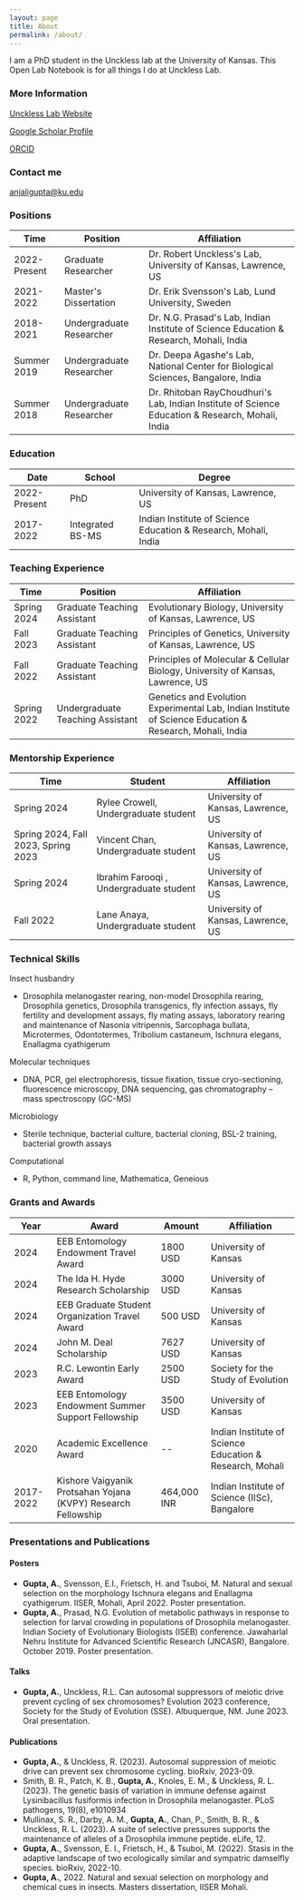 ```yaml
---
layout: page
title: About
permalink: /about/
---
```


I am a PhD student in the Unckless lab at the University of Kansas. This Open Lab Notebook is for all things I do at Unckless Lab.



### More Information

[Unckless Lab Website](https://www.uncklesslab.com/)  


[Google Scholar Profile](https://scholar.google.com/citations?user=q9vCrekAAAAJ&hl=en)


[ORCID](https://orcid.org/0000-0002-5717-543X)

### Contact me

[anjaligupta@ku.edu](mailto:anjaligupta@ku.edu)


### Positions

|Time|Position| Affiliation|
|--|--|--|
|2022-Present | Graduate Researcher | Dr. Robert Unckless's Lab, University of Kansas, Lawrence, US|
|2021-2022 | Master's Dissertation | Dr. Erik Svensson's Lab, Lund University, Sweden|
|2018-2021 | Undergraduate Researcher | Dr. N.G. Prasad's Lab, Indian Institute of Science Education & Research, Mohali, India|
|Summer 2019 | Undergraduate Researcher | Dr. Deepa Agashe's Lab, National Center for Biological Sciences, Bangalore, India|
|Summer 2018 | Undergraduate Researcher | Dr. Rhitoban RayChoudhuri's Lab, Indian Institute of Science Education & Research, Mohali, India|


### Education

|Date|School| Degree|
|--|--|--|
|2022-Present |	PhD | University of Kansas, Lawrence, US|
|2017-2022 | Integrated BS-MS | Indian Institute of Science Education & Research, Mohali, India|



### Teaching Experience

|Time|Position| Affiliation|
|--|--|--|
|Spring 2024 | Graduate Teaching Assistant | Evolutionary Biology, University of Kansas, Lawrence, US|
|Fall 2023 | Graduate Teaching Assistant | Principles of Genetics, University of Kansas, Lawrence, US|
|Fall 2022 | Graduate Teaching Assistant | Principles of Molecular & Cellular Biology, University of Kansas, Lawrence, US|
|Spring 2022 | Undergraduate Teaching Assistant | Genetics and Evolution Experimental Lab, Indian Institute of Science Education & Research, Mohali, India|



### Mentorship Experience

|Time|Student| Affiliation|
|--|--|--|
|Spring 2024 | Rylee Crowell, Undergraduate student | University of Kansas, Lawrence, US|
|Spring 2024, Fall 2023, Spring 2023 | Vincent Chan, Undergraduate student | University of Kansas, Lawrence, US|
|Spring 2024 | Ibrahim Farooqi , Undergraduate student | University of Kansas, Lawrence, US|
|Fall 2022 | Lane Anaya, Undergraduate student | University of Kansas, Lawrence, US|




###  Technical Skills

Insect husbandry
- Drosophila melanogaster rearing, non-model Drosophila rearing, Drosophila genetics, Drosophila transgenics, fly infection assays, fly fertility and development assays, fly mating assays, laboratory rearing and maintenance of Nasonia vitripennis, Sarcophaga bullata, Microtermes, Odontotermes, Tribolium castaneum, Ischnura elegans, Enallagma cyathigerum

Molecular techniques
- DNA, PCR, gel electrophoresis, tissue fixation, tissue cryo-sectioning, fluorescence microscopy, DNA sequencing, gas chromatography – mass spectroscopy (GC-MS)

Microbiology
- Sterile technique, bacterial culture, bacterial cloning, BSL-2 training, bacterial growth assays

Computational
- R, Python, command line, Mathematica, Geneious



###  Grants and Awards


|Year|Award|Amount|Affiliation|
|--|--|--|--|
|2024|EEB Entomology Endowment Travel Award|1800 USD|University of Kansas|
|2024|The Ida H. Hyde Research Scholarship|3000 USD|University of Kansas|
|2024|EEB Graduate Student Organization Travel Award |500 USD|University of Kansas|
|2024|John M. Deal Scholarship |7627 USD|University of Kansas|
|2023|R.C. Lewontin Early Award |2500 USD|Society for the Study of Evolution|
|2023|EEB Entomology Endowment Summer Support Fellowship |3500 USD|University of Kansas|
|2020|Academic Excellence Award	 |--|Indian Institute of Science Education & Research, Mohali|
|2017-2022|Kishore Vaigyanik Protsahan Yojana (KVPY) Research Fellowship |464,000 INR|Indian Institute of Science (IISc), Bangalore|




### Presentations and Publications

#### Posters
- **Gupta, A.**, Svensson, E.I., Frietsch, H. and Tsuboi, M. Natural and sexual selection on the morphology Ischnura elegans and Enallagma cyathigerum. IISER, Mohali, April 2022. Poster presentation.
- **Gupta, A.**, Prasad, N.G. Evolution of metabolic pathways in response to selection for larval crowding in populations of Drosophila melanogaster. Indian Society of Evolutionary Biologists (ISEB) conference. Jawaharlal Nehru Institute for Advanced Scientific Research (JNCASR), Bangalore. October 2019. Poster presentation.


#### Talks
- **Gupta, A.**, Unckless, R.L. Can autosomal suppressors of meiotic drive prevent cycling of sex chromosomes? Evolution 2023 conference, Society for the Study of Evolution (SSE). Albuquerque, NM. June 2023. Oral presentation. 


#### Publications
- **Gupta, A.**, & Unckless, R. (2023). Autosomal suppression of meiotic drive can prevent sex chromosome cycling. bioRxiv, 2023-09.
- Smith, B. R., Patch, K. B., **Gupta, A.**, Knoles, E. M., & Unckless, R. L. (2023). The genetic basis of variation in immune defense against Lysinibacillus fusiformis infection in Drosophila melanogaster. PLoS pathogens, 19(8), e1010934
- Mullinax, S. R., Darby, A. M., **Gupta, A.**, Chan, P., Smith, B. R., & Unckless, R. L. (2023). A suite of selective pressures supports the maintenance of alleles of a Drosophila immune peptide. eLife, 12.
- **Gupta, A.**, Svensson, E. I., Frietsch, H., & Tsuboi, M. (2022). Stasis in the adaptive landscape of two ecologically similar and sympatric damselfly species. bioRxiv, 2022-10.
- **Gupta, A.**, 2022. Natural and sexual selection on morphology and chemical cues in insects. Masters dissertation, IISER Mohali.
